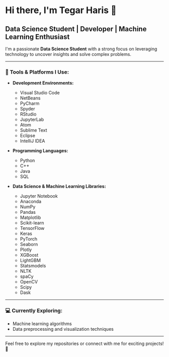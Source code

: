 # Hi there, I'm Tegar Haris 👋

## Data Science Student | Developer | Machine Learning Enthusiast

I'm a passionate **Data Science Student** with a strong focus on leveraging technology to uncover insights and solve complex problems.

---

### 🔧 **Tools & Platforms I Use:**

- **Development Environments:**
  - Visual Studio Code
  - NetBeans
  - PyCharm
  - Spyder
  - RStudio
  - JupyterLab
  - Atom
  - Sublime Text
  - Eclipse
  - IntelliJ IDEA
  
- **Programming Languages:**
  - Python
  - C++
  - Java
  - SQL
  
- **Data Science & Machine Learning Libraries:**
  - Jupyter Notebook
  - Anaconda
  - NumPy
  - Pandas
  - Matplotlib
  - Scikit-learn
  - TensorFlow
  - Keras
  - PyTorch
  - Seaborn
  - Plotly
  - XGBoost
  - LightGBM
  - Statsmodels
  - NLTK
  - spaCy
  - OpenCV
  - Scipy
  - Dask

---

### 💻 **Currently Exploring:**
- Machine learning algorithms
- Data preprocessing and visualization techniques

---

Feel free to explore my repositories or connect with me for exciting projects! 🚀
